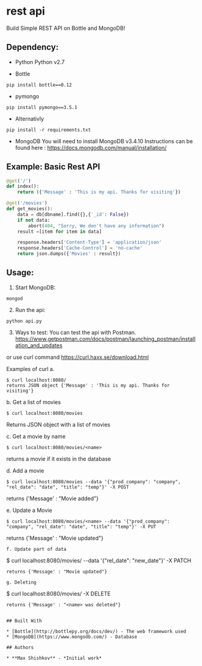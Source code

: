 # rest api
Build Simple REST API on Bottle and MongoDB!

## Dependency:

* Python
Python v2.7

* Bottle
```
pip install bottle==0.12
```

* pymongo
```
pip install pymongo==3.5.1
```

* Alternativly
```
pip install -r requirements.txt

```

* MongoDB
You will need to install MongoDB v3.4.10 
Instructions can be found here : https://docs.mongodb.com/manual/installation/

## Example: Basic Rest API

```python
@get('/')
def index():
    return ({'Message' : 'This is my api. Thanks for visiting'})

@get('/movies')
def get_movies():
    data = db[dbname].find({},{'_id': False})
    if not data:
        abort(404, "Sorry, We don't have any information")
    result =[item for item in data]

    response.headers['Content-Type'] = 'application/json'
    response.headers['Cache-Control'] = 'no-cache'
    return json.dumps({'Movies' : result})
```


## Usage:
1. Start MongoDB:
```
mongod
```

2. Run the api:

```
python api.py
```

3. Ways to test:
You can test the api with Postman.
https://www.getpostman.com/docs/postman/launching_postman/installation_and_updates

or use curl command
https://curl.haxx.se/download.html

Examples of curl
a.
```
$ curl localhost:8080/ 
returns JSON object {'Message' : 'This is my api. Thanks for visiting'}
```

b. Get a list of movies

```
$ curl localhost:8080/movies

```

Returns JSON object with a list of movies

c. Get a movie by name

```
$ curl localhost:8080/movies/<name> 

```
returns a movie if it exists in the database

d. Add a movie
```
$ curl localhost:8080/movies --data '{"prod_company": "company", "rel_date": "date", "title": "temp"}' -X POST
```
returns {'Message' : "Movie added"}

e. Update a Movie
```
$ curl localhost:8080/movies/<name> --data '{"prod_company": "company", "rel_date": "date", "title": "temp"}' -X PUT
```
returns {'Message' : "Movie updated"}

```
f. Update part of data
```
$ curl localhost:8080/movies/<name> --data '{"rel_date": "new_date"}' -X PATCH
```
returns {'Message' : "Movie updated"}

g. Deleting

```
$ curl localhost:8080/movies/<name> -X DELETE

```
returns {'Message' : "<name> was deleted"}


## Built With

* [Bottle](http://bottlepy.org/docs/dev/) - The web framework used
* [MongoDB](https://www.mongodb.com/) - Database

## Authors

* **Max Shishkov** - *Initial work*
